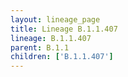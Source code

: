```yaml
---
layout: lineage_page
title: Lineage B.1.1.407
lineage: B.1.1.407
parent: B.1.1
children: ['B.1.1.407']
---
```

